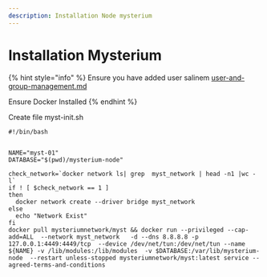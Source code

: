 ```yaml
---
description: Installation Node mysterium
---
```


# Installation Mysterium

{% hint style="info" %}
Ensure you have added user salinem [user-and-group-management.md](../../security/user-and-group-management.md "mention")

Ensure Docker Installed
{% endhint %}

Create file myst-init.sh

```
#!/bin/bash


NAME="myst-01"
DATABASE="$(pwd)/mysterium-node"

check_network=`docker network ls| grep  myst_network | head -n1 |wc -l`
if ! [ $check_network == 1 ]
then
  docker network create --driver bridge myst_network
else
  echo "Network Exist"
fi
docker pull mysteriumnetwork/myst && docker run --privileged --cap-add=ALL  --network myst_network   -d --dns 8.8.8.8 -p 127.0.0.1:4449:4449/tcp  --device /dev/net/tun:/dev/net/tun --name ${NAME} -v /lib/modules:/lib/modules  -v $DATABASE:/var/lib/mysterium-node  --restart unless-stopped mysteriumnetwork/myst:latest service --agreed-terms-and-conditions

```

